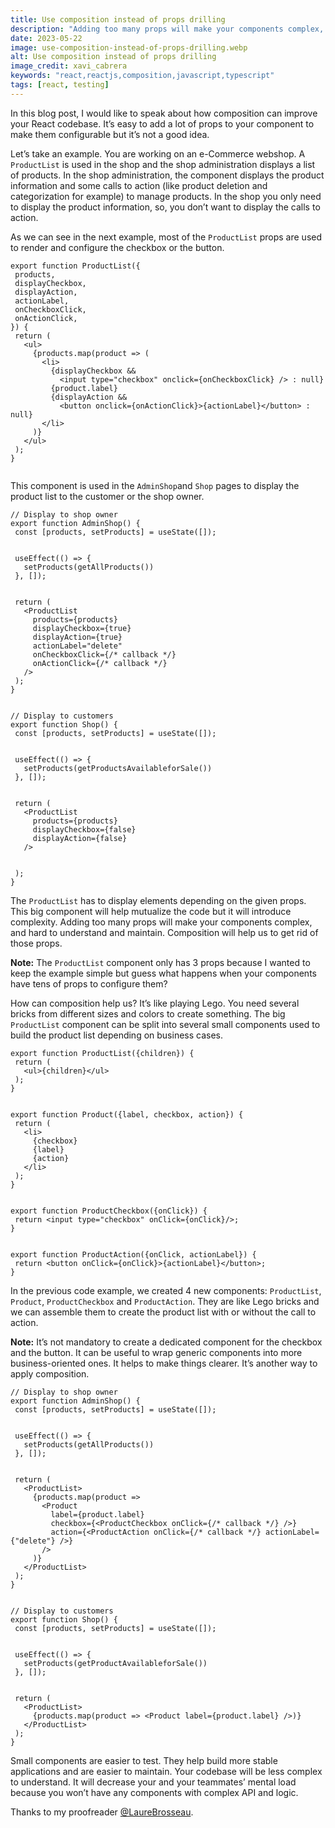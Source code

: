 ```yaml
---
title: Use composition instead of props drilling
description: "Adding too many props will make your components complex, hard to understand and maintain. Instead opt for several small components and apply composition. Learn how in this blog article."
date: 2023-05-22
image: use-composition-instead-of-props-drilling.webp
alt: Use composition instead of props drilling
image_credit: xavi_cabrera
keywords: "react,reactjs,composition,javascript,typescript"
tags: [react, testing]
---
```


In this blog post, I would like to speak about how composition can improve your React codebase. It’s easy to add a lot of props to your component to make them configurable but it’s not a good idea.

Let’s take an example. You are working on an e-Commerce webshop. A `ProductList` is used in the shop and the shop administration displays a list of products. In the shop administration, the component displays the product information and some calls to action (like product deletion and categorization for example) to manage products. In the shop you only need to display the product information, so, you don’t want to display the calls to action.

As we can see in the next example, most of the `ProductList` props are used to render and configure the checkbox or the button.

```tsx
export function ProductList({
 products,
 displayCheckbox,
 displayAction,
 actionLabel,
 onCheckboxClick,
 onActionClick,
}) {
 return (
   <ul>
     {products.map(product => (
       <li>
         {displayCheckbox &&
           <input type="checkbox" onclick={onCheckboxClick} /> : null}
         {product.label}
         {displayAction &&
           <button onclick={onActionClick}>{actionLabel}</button> : null}
       </li>
     )}
   </ul>
 );
}


```


This component is used in the `AdminShop`and `Shop` pages to display the product list to the customer or the shop owner.

```tsx
// Display to shop owner
export function AdminShop() {
 const [products, setProducts] = useState([]);


 useEffect(() => {
   setProducts(getAllProducts())
 }, []);


 return (
   <ProductList
     products={products}
     displayCheckbox={true}
     displayAction={true}
     actionLabel="delete"
     onCheckboxClick={/* callback */}
     onActionClick={/* callback */}
   />
 );
}


// Display to customers
export function Shop() {
 const [products, setProducts] = useState([]);


 useEffect(() => {
   setProducts(getProductsAvailableforSale())
 }, []);


 return (
   <ProductList
     products={products}
     displayCheckbox={false}
     displayAction={false}
   />


 );
}
```

The `ProductList`  has to display elements depending on the given props. This big component will help mutualize the code but it will introduce complexity. Adding too many props will make your components complex, and hard to understand and maintain. Composition will help us to get rid of those props.

**Note:** The `ProductList` component only has 3 props because I wanted to keep the example simple but guess what happens when your components have tens of props to configure them?

How can composition help us? It’s like playing Lego. You need several bricks from different sizes and colors to create something. The big `ProductList` component can be split into several small components used to build the product list depending on business cases.


```tsx
export function ProductList({children}) {
 return (
   <ul>{children}</ul>
 );
}


export function Product({label, checkbox, action}) {
 return (
   <li>
     {checkbox}
     {label}
     {action}
   </li>
 );
}


export function ProductCheckbox({onClick}) {
 return <input type="checkbox" onClick={onClick}/>;
}


export function ProductAction({onClick, actionLabel}) {
 return <button onClick={onClick}>{actionLabel}</button>;
}
```

In the previous code example, we created 4 new components: `ProductList`, `Product`, `ProductCheckbox` and `ProductAction`. They are like Lego bricks and we can assemble them to create the product list with or without the call to action.

**Note:** It’s not mandatory to create a dedicated component for the checkbox and the button. It can be useful to wrap generic components into more business-oriented ones. It helps to make things clearer. It’s another way to apply composition.

```tsx
// Display to shop owner
export function AdminShop() {
 const [products, setProducts] = useState([]);


 useEffect(() => {
   setProducts(getAllProducts())
 }, []);


 return (
   <ProductList>
     {products.map(product => 
       <Product
         label={product.label}
         checkbox={<ProductCheckbox onClick={/* callback */} />}
         action={<ProductAction onClick={/* callback */} actionLabel={"delete"} />}
       />
     )}
   </ProductList>
 );
}


// Display to customers
export function Shop() {
 const [products, setProducts] = useState([]);


 useEffect(() => {
   setProducts(getProductAvailableforSale())
 }, []);


 return (
   <ProductList>
     {products.map(product => <Product label={product.label} />)}
   </ProductList>
 );
}
```

Small components are easier to test. They help build more stable applications and are easier to maintain. Your codebase will be less complex to understand. It will decrease your and your teammates’ mental load because you won’t have any components with complex API and logic. 

Thanks to my proofreader [@LaureBrosseau](https://www.linkedin.com/in/laurebrosseau).
